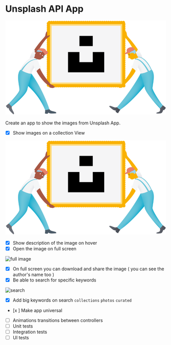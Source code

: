 # Unsplash API App

![unsplash logo](/Header_unsplash__1_.png)

Create an app to show the images from Unsplash App.  

- [x] Show images on a collection View

![unsplash logo](/Header_unsplash__1_.png)

- [x] Show description of the image on hover 
- [x] Open the image on full screen 

![full image](/full-image.gif)

- [x] On full screen you can download and share the image ( you can see the author's name too )
- [x] Be able to search for specific keywords 

![search](/search.gif)

- [x] Add big keywords on search `collections` `photos`  `curated` 
- [x ] Make app universal 
- [ ] Animations transitions between controllers 
- [ ] Unit tests
- [ ] Integration tests
- [ ] UI tests
